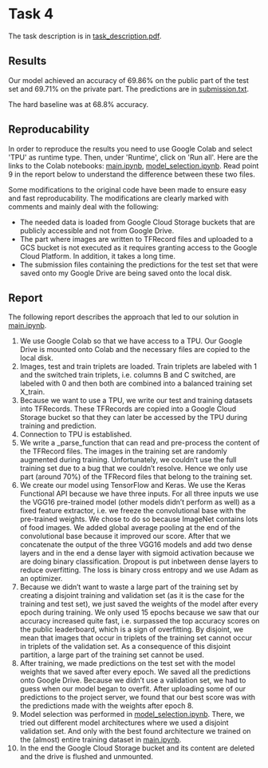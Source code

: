 # Task 4

The task description is in [task_description.pdf](task_description.pdf).

## Results

Our model achieved an accuracy of 69.86% on the public part of the test set and 69.71% on the private part. The predictions are in [submission.txt](submission.txt). 

The hard baseline was at 68.8% accuracy.


## Reproducability
In order to reproduce the results you need to use Google Colab and select 'TPU' as runtime type. Then, under 'Runtime', click on 'Run all'. Here are the links to the Colab notebooks: [main.ipynb](https://drive.google.com/file/d/1-C-7w4DRqn8Up0CVV7s-kf_h6wupVUGK/view?usp=sharing), [model_selection.ipynb](https://drive.google.com/file/d/1Ptz6zh1gSY027QaYL48pofo3yPdT7Hb_/view?usp=sharing). Read point 9 in the report below to understand the difference between these two files.

Some modifications to the original code have been made to ensure easy and fast reproducability. The modifications are clearly marked with comments and mainly deal with the following:
* The needed data is loaded from Google Cloud Storage buckets that are publicly accessible and not from Google Drive.
* The part where images are written to TFRecord files and uploaded to a GCS bucket is not executed as it requires granting access to the Google Cloud Platform. In addition, it takes a long time.
* The submission files containing the predictions for the test set that were saved onto my Google Drive are being saved onto the local disk.


## Report

The following report describes the approach that led to our solution in [main.ipynb](main.ipynb).

1)  We use Google Colab so that we have access to a TPU. Our Google Drive is mounted onto Colab and the necessary files are copied to the local disk.
2)	Images, test and train triplets are loaded. Train triplets are labeled with 1 and the switched train triplets, i.e. columns B and C switched, are labeled with 0 and then both are combined into a balanced training set X_train.
3)	Because we want to use a TPU, we write our test and training datasets into TFRecords. These TFRecords are copied into a Google Cloud Storage bucket so that they can later be accessed by the TPU during training and prediction.
4)	Connection to TPU is established.
5)	We write a _parse_function that can read and pre-process the content of the TFRecord files. The images in the training set are randomly augmented during training. Unfortunately, we couldn’t use the full training set due to a bug that we couldn’t resolve. Hence we only use part (around 70%) of the TFRecord files that belong to the training set.
6)	We create our model using TensorFlow and Keras. We use the Keras Functional API because we have three inputs. For all three inputs we use the VGG16 pre-trained model (other models didn’t perform as well) as a fixed feature extractor, i.e. we freeze the convolutional base with the pre-trained weights. We chose to do so because ImageNet contains lots of food images. We added global average pooling at the end of the convolutional base because it improved our score. After that we concatenate the output of the three VGG16 models and add two dense layers and in the end a dense layer with sigmoid activation because we are doing binary classification. Dropout is put inbetween dense layers to reduce overfitting. The loss is binary cross entropy and we use Adam as an optimizer.
7)	Because we didn’t want to waste a large part of the training set by creating a disjoint training and validation set (as it is the case for the training and test set), we just saved the weights of the model after every epoch during training. We only used 15 epochs because we saw that our accuracy increased quite fast, i.e. surpassed the top accuracy scores on the public leaderboard, which is a sign of overfitting. By disjoint, we mean that images that occur in triplets of the training set cannot occur in triplets of the validation set. As a consequence of this disjoint partition, a large part of the training set cannot be used.
8)	After training, we made predictions on the test set with the model weights that we saved after every epoch. We saved all the predictions onto Google Drive. Because we didn’t use a validation set, we had to guess when our model began to overfit. After uploading some of our predictions to the project server, we found that our best score was with the predictions made with the weights after epoch 8.
9)	Model selection was performed in [model_selection.ipynb](model_selection.ipynb). There, we tried out different model architectures where we used a disjoint validation set. And only with the best found architecture we trained on the (almost) entire training dataset in [main.ipynb](main.ipynb).
10)	In the end the Google Cloud Storage bucket and its content are deleted and the drive is flushed and unmounted.

